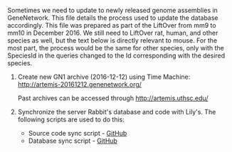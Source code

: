Sometimes we need to update to newly released genome assemblies in GeneNetwork. This file details the process used to update the database accordingly. This file was prepared as part of the LiftOver from mm9 to mm10 in December 2016. We still need to LiftOver rat, human, and other species as well, but the text below is directly relevant to mouse. For the most part, the process would be the same for other species, only with the SpeciesId in the queries changed to the Id corresponding with the desired species.

1. Create new GN1 archive (2016-12-12) using Time Machine: http://artemis-20161212.genenetwork.org/

   Past archives can be accessed through http://artemis.uthsc.edu/

2. Synchronize the server Rabbit's database and code with Lily's. The following scripts are used to do this:
   * Source code sync script - [GitHub](https://github.com/genenetwork/sysmaintenance/blob/master/gn_update_src/gnupdatesrc_from_lily.sh)
   * Database sync script - [GitHub](https://github.com/genenetwork/sysmaintenance/blob/master/gn_update_db/gnupdatedb_from_lily.sh)
